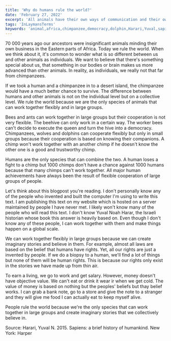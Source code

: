 ```yaml
---
title: 'Why do humans rule the world?'
date: 'February 27, 2022'
excerpt: 'All animals have their own ways of communication and their own brains, so why do only humans rule the world?'
tags: 'InLaymansTerms'
keywords: 'animal,africa,chimpanzee,democracy,dolphin,Harari,Yuval,sapiens'
---
```


70 000 years ago our ancestors were insignificant animals minding their own business in the Eastern parts of Africa. Today we rule the world. When we think about it, it's common to wonder what is so different between us and other animals as individuals. We want to believe that there's something special about us, that something in our bodies or brain makes us more advanced than other animals. In reality, as individuals, we really not that far from chimpanzees.

If we took a human and a chimpanzee in to a desert island, the chimpanzee would have a much better chance to survive. The difference between humans and other animals is not on the individual level but on a collective level. We rule the world because we are the only species of animals that can work together flexibly and in large groups.

Bees and ants can work together in large groups but their cooperation is not very flexible. The beehive can only work in a certain way. The worker bees can't decide to execute the queen and turn the hive into a democracy. Chimpanzees, wolves and dolphins can cooperate flexibly but only in small groups because their cooperation is based on knowing their companions. A chimp won't work together with an another chimp if he doesn't know the other one is a good and trustworthy chimp.

Humans are the only species that can combine the two. A human loses a fight to a chimp but 1000 chimps don't have a chance against 1000 humans because that many chimps can't work together. All major human achievements have always been the result of flexible cooperation of large groups of people.

Let's think about this blogpost you're reading. I don't personally know any of the people who invented and built the computer I'm using to write this text. I am publishing this text on my website which is hosted on a server maintained by people I have never met. I likely won't know many of the people who will read this text. I don't know Yuval Noah Harar, the Israeli historian whose book this answer is heavily based on. Even though I don't know any of these people, I can work together with them and make things happen on a global scale.

We can work together flexibly in large groups because we can create imaginary stories and believe in them. For example, almost all laws are based on the belief that humans have rights. Yet, all our rights are just a invented by people. If we do a biopsy to a human, we'll find a lot of things but none of them will be human rights. This is because our rights only exist in the stories we have made up from thin air.

To earn a living, we go to work and get salary. However, money doesn't have objective value. We can't eat or drink it wear ir when we get cold. The value of money is based on nothing but the peoples' beliefs but thay belief works. I can grab a bank note, go to a store and give the note to a stranger and they will give me food I can actually eat to keep myself alive.

People rule the world because we're the only species that can work together in large groups and create imaginary stories that we collectively believe in.

Source: Harari, Yuval N. 2015. Sapiens: a brief history of humankind. New York: Harper
